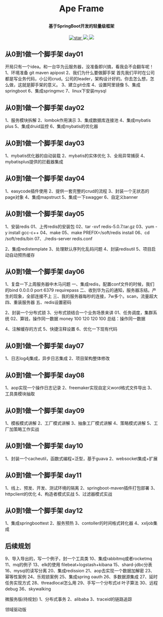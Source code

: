 <h1 align="center" style="margin: 30px 0 30px; font-weight: bold;">Ape Frame</h1>
<h4 align="center">基于SpringBoot开发的轻量级框架</h4>
<p align="center">
<a href='https://gitee.com/classicChickenWings/ape-frame/stargazers'>
<img src='https://gitee.com/classicChickenWings/ape-frame/badge/star.svg?theme=dark' alt='star'>
</a>
<a href="https://gitee.com/classicChickenWings/ape-frame">
<img src="https://img.shields.io/badge/version-v1.0-brightgreen.svg">
</a>
<a href="https://gitee.com/classicChickenWings/ape-frame">
<img src="https://img.shields.io/badge/微信-jingdianjichi-brightgreen.svg">
</a>
</p>

## 从0到1做一个脚手架 day01

开局只有一个idea。和一台华为云服务器，没准备即兴搞，看我会不会翻车呢！ 1、环境准备 git maven apipost 2、我们为什么要做脚手架
首先我们平时在公司都是写业务代码，小公司crud。公司的leader，架构设计好的。你去怎么想，怎么做，这就是脚手架的意义。 3、建立git仓库 4、设置阿里镜像 5、集成springboot 6、集成springmvc
7、linux下安装mysql

## 从0到1做一个脚手架 day02

1、服务模块拆解 2、lombok作用演示 3、集成数据库连接池 4、集成mybatis plus 5、集成druid监控 6、集成mybatis的优化器

## 从0到1做一个脚手架 day03

1、mybatis优化器的自动装载 2、mybatis的实体优化 3、全局异常捕获 4、mybatisplus提供的拦截器集成

## 从0到1做一个脚手架 day04

1、easycode插件使用 2、提供一套完整的crud的流程 3、封装一个无状态的page对象 4、集成mapstruct 5、集成一下swagger 6、自定义banner

## 从0到1做一个脚手架 day05

1、安装redis 01、上传redis的安装包 02、tar -xvf redis-5.0.7.tar.gz 03、yum -y install gcc-c++ 04、make 05、make PREFIX=/soft/redis
install 06、cd /soft/redis/bin 07、./redis-server redis.conf

2、集成redistemplate 3、处理默认序列化乱码问题 4、封装redisutil 5、项目启动自动预热缓存

## 从0到1做一个脚手架 day06

1、复盘一下上周服务器中木马问题 一、集成redis，配置conf文件的时候，我们的bind 0.0.0.0 port 6379 requirepass 二、收到华为云的通知，服务器冻结。产生的现象，全部连接不上
三、我的服务器每秒的连接，7w多个。scan，流量超大 四、重装服务器 五、redis设置密码

2、封装一个分布式锁 3、分布式锁结合一个业务场景来讲 01、任务调度，集群系统 02、算钱，操作同一数据 money 100 120 120 100 总结：操作同一数据

4、注解缓存的方式 5、快捷注释设置 6、优化一下现有代码

## 从0到1做一个脚手架 day07

1、日志log4j集成，异步日志集成 2、项目架构整体修改

## 从0到1做一个脚手架 day08

1、aop实现一个操作日志记录 2、freemaker实现自定义word格式文件导出 3、工具类模块抽取

## 从0到1做一个脚手架 day09

1、模板模式讲解 2、工厂模式讲解 3、抽象工厂模式讲解 4、策略模式讲解 5、工厂加策略工作实战

## 从0到1做一个脚手架 day10

1、封装一个cacheutil，函数式编程+泛型，基于guava 2、websocket集成+扩展

## 从0到1做一个脚手架 day11

1、线上、预发、开发、测试环境的隔离 2、springboot-maven插件打包部署 3、httpclient的优化 4、构造者模式实战 5、过滤器模式实战

## 从0到1做一个脚手架 day12

1、集成springboottest 2、服务预热 3、contoller的时间格式转化器 4、xxljob集成

## 后续规划

9、导入导出的，写一个例子，封一个工具类 10、集成rabbitmq或者rocketmq 11、mq的例子 13、elk的使用 filebeat+logstash+kibana 15、shard-jdbc分表 16、mysql的读写分离
20、集成redission 21、aop去实现一个数据加解密 23、幂等性案例 24、乐观锁案例 25、集成spring oauth 26、多数据源集成 27、延时任务实现方式 28、threadlocal怎么用 29、手写一个分布式id
叶子算法 30、远程debug 36、skywalking

微服务版(待规划)
1、分布式事务 2、alibaba 3、traceid的链路追踪

领域驱动版